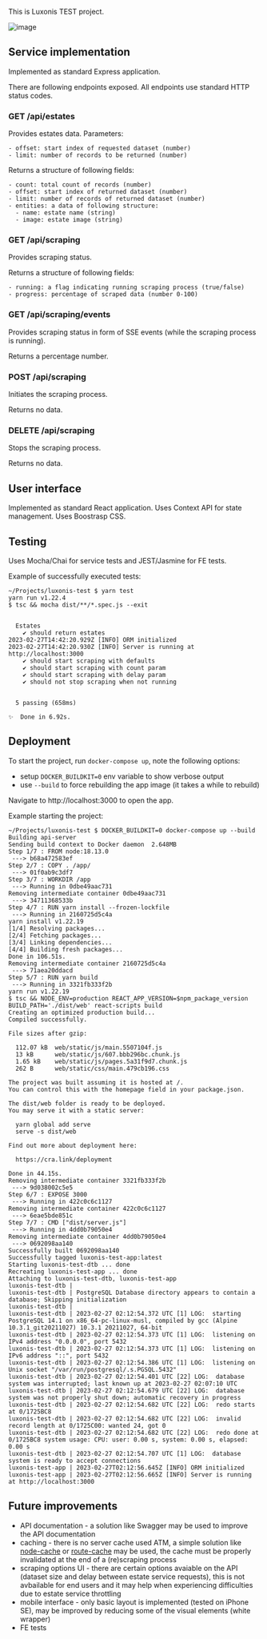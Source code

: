 This is Luxonis TEST project.

![image](https://user-images.githubusercontent.com/7488860/221572964-0e13b0a5-e23d-41a9-a33e-d0ccee28f751.png)


## Service implementation
Implemented as standard Express application.

There are following endpoints exposed. All endpoints use standard HTTP status codes.

### GET /api/estates
Provides estates data.
Parameters:
```
- offset: start index of requested dataset (number)
- limit: number of records to be returned (number)
```
Returns a structure of following fields:
```
- count: total count of records (number)
- offset: start index of returned dataset (number)
- limit: number of records of returned dataset (number)
- entities: a data of following structure:
  - name: estate name (string)
  - image: estate image (string)
```

### GET /api/scraping
Provides scraping status.

Returns a structure of following fields:
```
- running: a flag indicating running scraping process (true/false)
- progress: percentage of scraped data (number 0-100)
```

### GET /api/scraping/events
Provides scraping status in form of SSE events (while the scraping process is running).

Returns a percentage number.

### POST /api/scraping
Initiates the scraping process.

Returns no data.

### DELETE /api/scraping
Stops the scraping process.

Returns no data.

## User interface
Implemented as standard React application. Uses Context API for state management. Uses Boostrasp CSS.

## Testing
Uses Mocha/Chai for service tests and JEST/Jasmine for FE tests.

Example of successfully executed tests:
```
~/Projects/luxonis-test $ yarn test
yarn run v1.22.4
$ tsc && mocha dist/**/*.spec.js --exit


  Estates
    ✔ should return estates
2023-02-27T14:42:20.929Z [INFO] ORM initialized
2023-02-27T14:42:20.930Z [INFO] Server is running at http://localhost:3000
    ✔ should start scraping with defaults
    ✔ should start scraping with count param
    ✔ should start scraping with delay param
    ✔ should not stop scraping when not running


  5 passing (658ms)

✨  Done in 6.92s.
```

## Deployment 
To start the project, run `docker-compose up`, note the following options:
- setup `DOCKER_BUILDKIT=0` env variable to show verbose output
- use `--build` to force rebuilding the app image (it takes a while to rebuild)

Navigate to http://localhost:3000 to open the app.

Example starting the project:
```
~/Projects/luxonis-test $ DOCKER_BUILDKIT=0 docker-compose up --build
Building api-server
Sending build context to Docker daemon  2.648MB
Step 1/7 : FROM node:18.13.0
 ---> b68a472583ef
Step 2/7 : COPY . /app/
 ---> 01f0ab9c3df7
Step 3/7 : WORKDIR /app
 ---> Running in 0dbe49aac731
Removing intermediate container 0dbe49aac731
 ---> 34711368533b
Step 4/7 : RUN yarn install --frozen-lockfile
 ---> Running in 2160725d5c4a
yarn install v1.22.19
[1/4] Resolving packages...
[2/4] Fetching packages...
[3/4] Linking dependencies...
[4/4] Building fresh packages...
Done in 106.51s.
Removing intermediate container 2160725d5c4a
 ---> 71aea20ddacd
Step 5/7 : RUN yarn build
 ---> Running in 3321fb333f2b
yarn run v1.22.19
$ tsc && NODE_ENV=production REACT_APP_VERSION=$npm_package_version BUILD_PATH='./dist/web' react-scripts build
Creating an optimized production build...
Compiled successfully.

File sizes after gzip:

  112.07 kB  web/static/js/main.5507104f.js
  13 kB      web/static/js/607.bbb296bc.chunk.js
  1.65 kB    web/static/js/pages.5a31f9d7.chunk.js
  262 B      web/static/css/main.479cb196.css

The project was built assuming it is hosted at /.
You can control this with the homepage field in your package.json.

The dist/web folder is ready to be deployed.
You may serve it with a static server:

  yarn global add serve
  serve -s dist/web

Find out more about deployment here:

  https://cra.link/deployment

Done in 44.15s.
Removing intermediate container 3321fb333f2b
 ---> 9d038002c5e5
Step 6/7 : EXPOSE 3000
 ---> Running in 422c0c6c1127
Removing intermediate container 422c0c6c1127
 ---> 6eae5bde851c
Step 7/7 : CMD ["dist/server.js"]
 ---> Running in 4dd0b79050e4
Removing intermediate container 4dd0b79050e4
 ---> 0692098aa140
Successfully built 0692098aa140
Successfully tagged luxonis-test-app:latest
Starting luxonis-test-dtb ... done
Recreating luxonis-test-app ... done
Attaching to luxonis-test-dtb, luxonis-test-app
luxonis-test-dtb | 
luxonis-test-dtb | PostgreSQL Database directory appears to contain a database; Skipping initialization
luxonis-test-dtb | 
luxonis-test-dtb | 2023-02-27 02:12:54.372 UTC [1] LOG:  starting PostgreSQL 14.1 on x86_64-pc-linux-musl, compiled by gcc (Alpine 10.3.1_git20211027) 10.3.1 20211027, 64-bit
luxonis-test-dtb | 2023-02-27 02:12:54.373 UTC [1] LOG:  listening on IPv4 address "0.0.0.0", port 5432
luxonis-test-dtb | 2023-02-27 02:12:54.373 UTC [1] LOG:  listening on IPv6 address "::", port 5432
luxonis-test-dtb | 2023-02-27 02:12:54.386 UTC [1] LOG:  listening on Unix socket "/var/run/postgresql/.s.PGSQL.5432"
luxonis-test-dtb | 2023-02-27 02:12:54.401 UTC [22] LOG:  database system was interrupted; last known up at 2023-02-27 02:07:10 UTC
luxonis-test-dtb | 2023-02-27 02:12:54.679 UTC [22] LOG:  database system was not properly shut down; automatic recovery in progress
luxonis-test-dtb | 2023-02-27 02:12:54.682 UTC [22] LOG:  redo starts at 0/1725BC8
luxonis-test-dtb | 2023-02-27 02:12:54.682 UTC [22] LOG:  invalid record length at 0/1725C00: wanted 24, got 0
luxonis-test-dtb | 2023-02-27 02:12:54.682 UTC [22] LOG:  redo done at 0/1725BC8 system usage: CPU: user: 0.00 s, system: 0.00 s, elapsed: 0.00 s
luxonis-test-dtb | 2023-02-27 02:12:54.707 UTC [1] LOG:  database system is ready to accept connections
luxonis-test-app | 2023-02-27T02:12:56.645Z [INFO] ORM initialized
luxonis-test-app | 2023-02-27T02:12:56.665Z [INFO] Server is running at http://localhost:3000
```

## Future improvements
- API documentation - a solution like Swagger may be used to improve the API documentation
- caching - there is no server cache used ATM, a simple solution like [node-cache](https://github.com/node-cache/node-cache) or [route-cache](https://github.com/bradoyler/route-cache) may be used, the cache must be properly invalidated at the end of a (re)scraping process
- scraping options UI - there are certain options avaiable on the API (dataset size and delay between estate service requests), this is not avbailable for end users and it may help when experiencing difficulties due to estate service throttling
- mobile interface - only basic layout is implemented (tested on iPhone SE), may be improved by reducing some of the visual elements (white wrapper)
- FE tests
